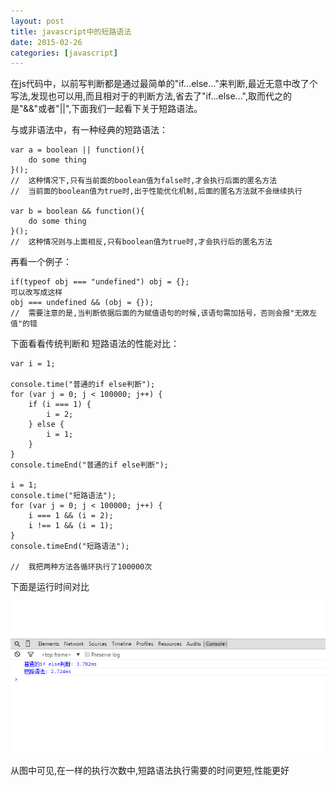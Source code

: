 ```yaml
---
layout: post
title: javascript中的短路语法
date: 2015-02-26
categories: [javascript]
---
```


在js代码中，以前写判断都是通过最简单的"if...else..."来判断,最近无意中改了个写法,发现也可以用,而且相对于的判断方法,省去了"if...else...",取而代之的是"&&"或者"\|\|",下面我们一起看下关于短路语法。

与或非语法中，有一种经典的短路语法：
    
	var a = boolean || function(){
		do some thing
	}();
	//	这种情况下,只有当前面的boolean值为false时,才会执行后面的匿名方法
	//	当前面的boolean值为true时,出于性能优化机制,后面的匿名方法就不会继续执行

	var b = boolean && function(){
		do some thing
	}();
	//	这种情况则与上面相反,只有boolean值为true时,才会执行后的匿名方法

再看一个例子：

    if(typeof obj === "undefined") obj = {};
	可以改写成这样
	obj === undefined && (obj = {});
	//	需要注意的是,当判断依据后面的为赋值语句的时候,该语句需加括号，否则会报"无效左值"的错


下面看看传统判断和	短路语法的性能对比：

    var i = 1;
    
    console.time("普通的if else判断");
    for (var j = 0; j < 100000; j++) {
        if (i === 1) {
            i = 2;
        } else {
            i = 1;
        }
    }
    console.timeEnd("普通的if else判断");

    i = 1;
    console.time("短路语法");
    for (var j = 0; j < 100000; j++) {
        i === 1 && (i = 2);
        i !== 1 && (i = 1);
    }
    console.timeEnd("短路语法");

	//	我把两种方法各循环执行了100000次


下面是运行时间对比

![canvas刮刮卡](/imgs/run-times-compare.jpg)

从图中可见,在一样的执行次数中,短路语法执行需要的时间更短,性能更好